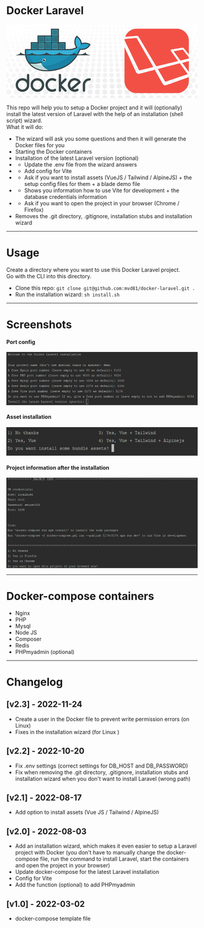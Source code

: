 # Docker Laravel

<img alt="header image" src="stubs/docker-laravel-header.png" width="" />

This repo will help you to setup a Docker project and it will (optionally) install the latest version of Laravel with the help of an installation (shell script) wizard.  
What it will do:
* The wizard will ask you some questions and then it will generate the Docker files for you
* Starting the Docker containers
* Installation of the latest Laravel version (optional)
* * Update the .env file from the wizard answers
* * Add config for Vite
* * Ask if you want to install assets (VueJS / Tailwind / AlpineJS) + the setup config files for them + a blade demo file
* * Shows you information how to use Vite for development + the database credentials information
* * Ask if you want to open the project in your browser (Chrome / Firefox)
* Removes the .git directory, .gitignore, installation stubs and installation wizard

----

# Usage

Create a directory where you want to use this Docker Laravel project.  
Go with the CLI into this directory.

* Clone this repo: ```git clone git@github.com:mvd81/docker-laravel.git .```
* Run the installation wizard: ```sh install.sh```


----

# Screenshots

#### Port config
<img alt="Installation wizard" src="stubs/wizard-1.png" width="" />

#### Asset installation
<img alt="Asset installation" src="stubs/wizard-3.png" width="" />

#### Project information after the installation
<img alt="Project information after the installation" src="stubs/wizard-2.png" width="" />

-----

# Docker-compose containers

* Nginx
* PHP
* Mysql
* Node JS
* Composer
* Redis
* PHPmyadmin (optional)

----

# Changelog

## [v2.3] - 2022-11-24
* Create a user in the Docker file to prevent write permission errors (on Linux)
* Fixes in the installation wizard (for Linux )

## [v2.2] - 2022-10-20

* Fix .env settings (correct settings for DB_HOST and DB_PASSWORD)
* Fix when removing the .git directory, .gitignore, installation stubs and installation wizard when you don't want to install Laravel (wrong path)

## [v2.1] - 2022-08-17

* Add option to install assets (Vue JS / Tailwind / AlpineJS) 

## [v2.0] - 2022-08-03

* Add an installation wizard, which makes it even easier to setup a Laravel project with Docker (you don't have to manually change the docker-compose file, run the command to install Laravel, start the containers and open the project in your browser)
* Update docker-compose for the latest Laravel installation
* Config for Vite
* Add the function (optional) to add PHPmyadmin

## [v1.0] - 2022-03-02
* docker-compose template file

